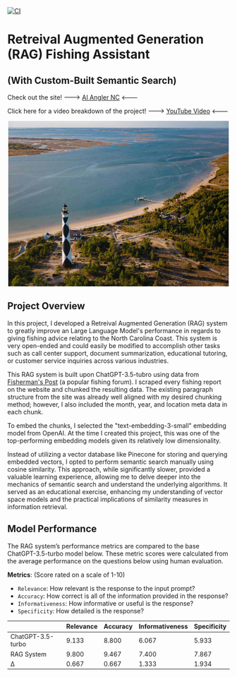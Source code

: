 [![CI](https://github.com/NickStrauch13/RAG-Fishing-Assistant/actions/workflows/python-ci.yml/badge.svg)](https://github.com/NickStrauch13/RAG-Fishing-Assistant/actions/workflows/python-ci.yml)

# Retreival Augmented Generation (RAG) Fishing Assistant
## (With Custom-Built Semantic Search)

Check out the site! ---> [AI Angler NC](https://ai-angler-nc.azurewebsites.net/) <---

Click here for a video breakdown of the project! ---> [YouTube Video](https://youtu.be/WReJGNw2hrg) <---

<div align="center">
    <img src="img/readme_pic.jpg" width="500" height="375">
</div>

## Project Overview
In this project, I developed a Retreival Augmented Generation (RAG) system to greatly improve an Large Language Model's performance in regards to giving fishing advice relating to the North Carolina Coast. This system is very open-ended and could easily be modified to accomplish other tasks such as call center support, document summarization, educational tutoring, or customer service inquiries across various industries.

This RAG system is built upon ChatGPT-3.5-tubro using data from [Fisherman's Post](https://www.fishermanspost.com/) (a popular fishing forum). I scraped every fishing report on the website and chunked the resulting data. The existing paragraph structure from the site was already well aligned with my desired chunking method; however, I also included the month, year, and location meta data in each chunk.

To embed the chunks, I selected the "text-embedding-3-small" embedding model from OpenAI. At the time I created this project, this was one of the top-performing embedding models given its relatively low dimensionality.

Instead of utilizing a vector database like Pinecone for storing and querying embedded vectors, I opted to perform semantic search manually using cosine similarity. This approach, while significantly slower, provided a valuable learning experience, allowing me to delve deeper into the mechanics of semantic search and understand the underlying algorithms. It served as an educational exercise, enhancing my understanding of vector space models and the practical implications of similarity measures in information retrieval.

## Model Performance

The RAG system’s performance metrics are compared to the base ChatGPT-3.5-turbo model below. These metric scores were calculated from the average performance on the questions below using human evaluation.

**Metrics**: (Score rated on a scale of 1-10)
- `Relevance`: How relevant is the response to the input prompt?
- `Accuracy`: How correct is all of the information provided in the response?
- `Informativeness`: How informative or useful is the response?
- `Specificity`: How detailed is the response? 

|                | Relevance | Accuracy | Informativeness | Specificity |
|----------------|-----------|----------|-----------------|-------------|
| ChatGPT-3.5-turbo | 9.133     | 8.800    | 6.067           | 5.933       |
| RAG System     | 9.800     | 9.467    | 7.400           | 7.867       |
| Δ              | 0.667     | 0.667    | 1.333           | 1.934       |


